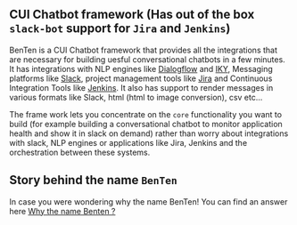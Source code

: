 ## CUI Chatbot framework (Has out of the box `slack-bot` support for `Jira` and `Jenkins`)

BenTen is a CUI Chatbot framework that provides all the integrations that are necessary for building uesful conversational chatbots in a few minutes. It has integrations with NLP engines like [Dialogflow](https://dialogflow.com/) and [IKY](https://github.com/alfredfrancis/ai-chatbot-framework), Messaging platforms like [Slack](https://slack.com/), project management tools like [Jira](www.atlassian.com/Jira) and Continuous Integration Tools like [Jenkins](https://jenkins.io/).
It also has support to render messages in various formats like Slack, html (html to image conversion), csv etc...

The frame work lets you concentrate on the `core` functionality you want to build (for example building a conversational chatbot to monitor application health and show it in slack on demand) rather than worry about integrations with slack, NLP engines or applications like Jira, Jenkins and the orchestration between these systems.

## Story behind the name `BenTen`
In case you were wondering why the name BenTen! You can find an answer here [Why the name Benten ?](https://en.wikipedia.org/wiki/Benzaiten)

